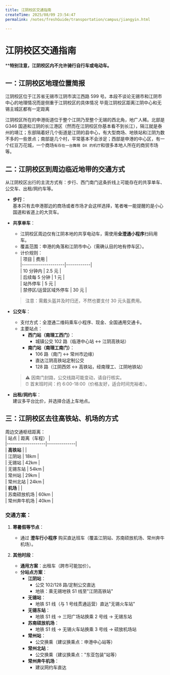 ```yaml
---
title: 江阴校区交通指南
createTime: 2025/08/09 23:54:47
permalink: /notes/freshGuide/transportation/campus/jiangyin.html

---
```

# 江阴校区交通指南  

****特别注意，江阴校区内不允许骑行自行车或电动车。**

## 一：江阴校区地理位置简报  
江阴校区位于江苏省无锡市江阴市滨江西路 599 号。本段不谈论无锡市和江阴市中心的地理情况而是侧重于江阴校区的具体情况
毕竟江阴校区距离江阴中心和无锡主城区都有一定距离

江阴校区所在的申港街道位于整个江阴乃至整个无锡的西北角，地广人稀。北部是 G346 国道和江阴的长江港区（然而在江阴校区你基本看不到长江），隔江就是泰州的靖江；东部隔着好几个街道是江阴的县中心，有大型商场、地铁站和江阴为数不多的一些景点；南部是几个村，平常基本不会涉足；西部是申港的中心区，有一个红豆万花城，一个商场```有存在一台舞萌 DX 的机厅```和很多本地人所在的商贸市场等。  


## 二：江阴校区到周边临近地带的交通方式  
从江阴校区出行的主流方式有：步行、西门南门这条折线上可能存在的共享单车、公交车、出租/网约车等。  

- **步行**：  
  基本只有去申港那边的商场或者市场才会这样选择，笔者唯一能提醒的是小心国道和省道上的大货车。  

- **共享单车**：  
  - 江阴校区周边仅有江阴本地的共享电动车，需使用**全澄通小程序**扫码用车。  
  - 覆盖范围：申港的角落和江阴市中心（需确认目的地有停车区）。  
  - 计价规则：  
    | 项目                | 费用       |  
    |---------------------|------------|  
    | 10 分钟内            | 2.5 元      |  
    | 后续每 5 分钟         | 1 元        |  
    | 站外停车            | 5 元        |  
    | 禁停区/运营区域外停车 | 30 元       |  
  > 注意：需戴头盔并及时归还，不然也要支付 30 元头盔费用。  

- **公交车**：  
  - 支付方式：全澄通二维码乘车小程序、现金、全国通用交通卡。  
  - 主要站点：  
    - **西门站（南理工西门）**：  
      - 城镇公交 102 路（临港中心站 ↔ 江阴高铁站）  
    - **南门站（南理工南门）**：  
      - 106 路（南门 ↔ 常州市边缘）  
      - 直达江阴高铁站定制公交  
      - 128 路（江阴西郊 ↔ 高铁站，经南理工、江阴地铁站）  
  > ⚠️ 因南门封路，公交线路可能变动，请自行核实。  
  > ⏰ 首末班时间：约 6:00-18:00（价格友好，适合时间充裕者）。  

- **出租/网约车**：  
  建议多平台比价，并选择合适上车地点。  

## 三：江阴校区去往高铁站、机场的方式  
周边交通枢纽距离：  
| 站点              | 距离（车程） |  
|-------------------|--------------|  
| **高铁站**        |              |  
| 江阴站            | 18km         |  
| 无锡站            | 42km         |  
| 无锡东站          | 54km         |  
| 常州站            | 29km         |  
| 常州北站          | 24km         |  
| **机场**          |              |  
| 苏南硕放机场      | 60km         |  
| 常州奔牛机场      | 40km         |  

### 交通方案：  
1. **寒暑假等节点**：  
   - 通过 **澄车行小程序** 购买直达班车（覆盖江阴站、苏南硕放机场、常州奔牛机场）。  

2. **其他时段**：  
   - **通用方案**：出租车（跨市可能加价）。  
   - **分站点方案**：  
     - **江阴站**：  
       - 公交 102/128 路/定制公交直达  
       - 地铁：乘无锡地铁 S1 线至"江阴高铁站"  
     - **无锡站**：  
       - 地铁 S1 线（与 1 号线贯通运营）直达"无锡火车站"  
     - **无锡东站**：  
       - 地铁 S1 线 → 三阳广场站换乘 2 号线 → 无锡东站  
     - **苏南硕放机场**：  
       - 地铁 S1 线 → 无锡火车站换乘 3 号线 → 硕放机场站  
     - **常州站**：  
       - 公交换乘（建议换乘点：申港中心站等）  
     - **常州北站**：  
       - 公交换乘（建议换乘点："东亚包装"站等）  
     - **常州奔牛机场**：  
       - 建议网约车直达